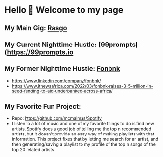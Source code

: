 # Hello 👋 Welcome to my page

## My Main Gig: [Rasgo](https://www.rasgoml.com/)

## My Current Nighttime Hustle: [99prompts](https://99prompts.io

## My Former Nighttime Hustle: [Fonbnk](https://www.fonbnk.com)
  - https://www.linkedin.com/company/fonbnk/
  - https://www.itnewsafrica.com/2022/03/fonbnk-raises-3-5-million-in-seed-funding-to-aid-underbanked-across-africa/
 
 
 ## My Favorite Fun Project:
  - Repo: https://github.com/mcmaimas/Spotify
  - I listen to a lot of music and one of my favorite things to do is find new artists. Spotify does a good job of telling me the top n recommended artists, but it doesn't provide an easy way of making playlists with that information. This project fixes that by letting me search for an artist, and then generating/saving a playlist to my profile of the top n songs of the top 20 related artists
 
